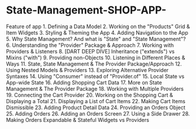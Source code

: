 # State-Management-SHOP-APP-
Feature of app
	1.	 Defining a Data Model
	2.	 Working on the "Products" Grid & Item Widgets
	3.	 Styling & Theming the App
	4.	 Adding Navigation to the App
	5.	 Why State Management? And what is "State" and "State Management"?
	6.	 Understanding the "Provider" Package & Approach
	7.	 Working with Providers & Listeners
	8.	[DART DEEP DIVE] Inheritance ("extends") vs Mixins ("with")
	9.	Providing non-Objects
	10.	Listening in Different Places & Ways
	11.	State, State Management & The Provider Package/Approach
	12.	Using Nested Models & Providers
	13.	Exploring Alternative Provider Syntaxes
	14.	Using "Consumer" instead of "Provider.of"
	15.	Local State vs App-wide State
	16.	Adding Shopping Cart Data
	17.	More on State Management & The Provider Package
	18.	Working with Multiple Providers
	19.	Connecting the Cart Provider
	20.	Working on the Shopping Cart & Displaying a Total
	21.	Displaying a List of Cart Items
	22.	Making Cart Items Dismissible
	23.	Adding Product Detail Data
	24.	Providing an Orders Object
	25.	Adding Orders
	26.	Adding an Orders Screen
	27.	Using a Side Drawer
	28.	Making Orders Expandable & Stateful Widgets vs Providers
